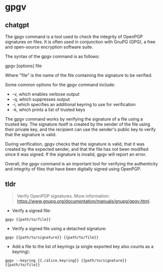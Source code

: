 # gpgv 
## chatgpt 
The gpgv command is a tool used to check the integrity of OpenPGP signatures on files. It is often used in conjunction with GnuPG (GPG), a free and open-source encryption software suite.

The syntax of the gpgv command is as follows:

gpgv [options] file

Where "file" is the name of the file containing the signature to be verified.

Some common options for the gpgv command include:

- -v, which enables verbose output
- -q, which suppresses output
- -i, which specifies an additional keyring to use for verification
- -k, which prints a list of trusted keys

The gpgv command works by verifying the signature of a file using a trusted key. The signature itself is created by the sender of the file using their private key, and the recipient can use the sender's public key to verify that the signature is valid.

During verification, gpgv checks that the signature is valid, that it was created by the expected sender, and that the file has not been modified since it was signed. If the signature is invalid, gpgv will report an error.

Overall, the gpgv command is an important tool for verifying the authenticity and integrity of files that have been digitally signed using OpenPGP. 

## tldr 
 
> Verify OpenPGP signatures.
> More information: <https://www.gnupg.org/documentation/manuals/gnupg/gpgv.html>.

- Verify a signed file:

`gpgv {{path/to/file}}`

- Verify a signed file using a detached signature:

`gpgv {{path/to/signature}} {{path/to/file}}`

- Add a file to the list of keyrings (a single exported key also counts as a keyring):

`gpgv --keyring {{./alice.keyring}} {{path/to/signature}} {{path/to/file}}`
